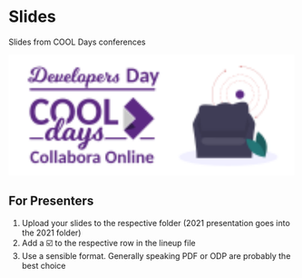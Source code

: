 # Slides

Slides from COOL Days conferences

<img src="https://raw.githubusercontent.com/CollaboraOnline/slides/main/static/images/cool-days-event-dev-logo.svg" alt="" style="min-width: 100%;">

## For Presenters

1. Upload your slides to the respective folder (2021 presentation goes into the 2021 folder)
2. Add a ☑️ to the respective row in the lineup file
3. Use a sensible format. Generally speaking PDF or ODP are probably the best choice
